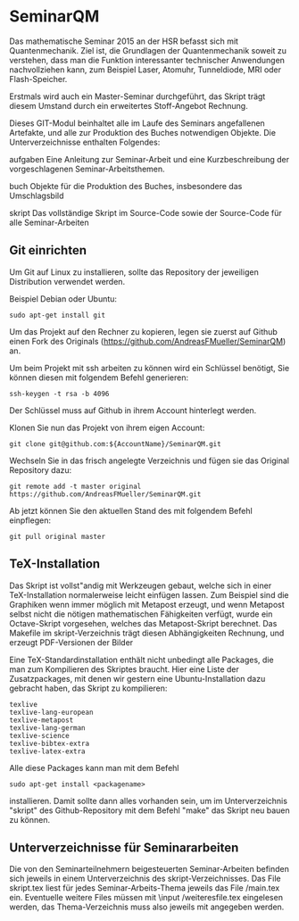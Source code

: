 SeminarQM
=========

Das mathematische Seminar 2015 an der HSR befasst sich mit
Quantenmechanik. Ziel ist, die Grundlagen der Quantenmechanik soweit zu
verstehen, dass man die Funktion interessanter technischer Anwendungen
nachvollziehen kann, zum Beispiel Laser, Atomuhr, Tunneldiode, MRI oder
Flash-Speicher.

Erstmals wird auch ein Master-Seminar durchgeführt, das Skript trägt
diesem Umstand durch ein erweitertes Stoff-Angebot Rechnung.

Dieses GIT-Modul beinhaltet alle im Laufe des Seminars angefallenen
Artefakte, und alle zur Produktion des Buches notwendigen Objekte.
Die Unterverzeichnisse enthalten Folgendes:

aufgaben
	Eine Anleitung zur Seminar-Arbeit und eine Kurzbeschreibung
	der vorgeschlagenen Seminar-Arbeitsthemen.

buch
	Objekte für die Produktion des Buches, insbesondere das Umschlagsbild

skript
	Das vollständige Skript im Source-Code sowie der Source-Code für
	alle Seminar-Arbeiten


Git einrichten
--------------

Um Git auf Linux zu installieren, sollte das Repository der jeweiligen
Distribution verwendet werden.

Beispiel Debian oder Ubuntu:

	sudo apt-get install git

Um das Projekt auf den Rechner zu kopieren, legen sie zuerst auf
Github einen Fork des Originals
(https://github.com/AndreasFMueller/SeminarQM) an.

Um beim Projekt mit ssh arbeiten zu können wird ein Schlüssel
benötigt, Sie können diesen mit folgendem Befehl generieren:

	ssh-keygen -t rsa -b 4096

Der Schlüssel muss auf Github in ihrem Account hinterlegt werden.

Klonen Sie nun das Projekt von ihrem eigen Account:

	git clone git@github.com:${AccountName}/SeminarQM.git

Wechseln Sie in das frisch angelegte Verzeichnis und fügen sie das
Original Repository dazu:

	git remote add -t master original https://github.com/AndreasFMueller/SeminarQM.git

Ab jetzt können Sie den aktuellen Stand des mit folgendem Befehl
einpflegen:

	git pull original master


TeX-Installation
----------------

Das Skript ist vollst"andig mit Werkzeugen gebaut, welche sich in einer
TeX-Installation normalerweise leicht einfügen lassen. Zum Beispiel
sind die Graphiken wenn immer möglich mit Metapost erzeugt, und wenn
Metapost selbst nicht die nötigen mathematischen Fähigkeiten verfügt,
wurde ein Octave-Skript vorgesehen, welches das Metapost-Skript berechnet.
Das Makefile im skript-Verzeichnis trägt diesen Abhängigkeiten Rechnung,
und erzeugt PDF-Versionen der Bilder 

Eine TeX-Standardinstallation enthält nicht unbedingt alle Packages,
die man zum Kompilieren des Skriptes braucht. Hier eine Liste der
Zusatzpackages, mit denen wir gestern eine Ubuntu-Installation dazu
gebracht haben, das Skript zu kompilieren:

	texlive
	texlive-lang-european
	texlive-metapost
	texlive-lang-german
	texlive-science
	texlive-bibtex-extra
	texlive-latex-extra

Alle diese Packages kann man mit dem Befehl 

	sudo apt-get install <packagename>

installieren. Damit sollte dann alles vorhanden sein, um im
Unterverzeichnis "skript" des Github-Repository mit dem Befehl "make"
das Skript neu bauen zu können.


Unterverzeichnisse für Seminararbeiten
--------------------------------------

Die von den Seminarteilnehmern beigesteuerten Seminar-Arbeiten befinden
sich jeweils in einem Unterverzeichnis des skript-Verzeichnisses.
Das File skript.tex liest für jedes Seminar-Arbeits-Thema jeweils
das File <thema>/main.tex ein. Eventuelle weitere Files müssen mit
\input <thema>/weiteresfile.tex eingelesen werden, das Thema-Verzeichnis
muss also jeweils mit angegeben werden. 
